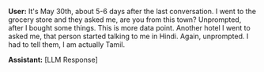 **User:**
It's May 30th, about 5-6 days after the last conversation. I went to the grocery store and they asked me, are you from this town? Unprompted, after I bought some things. This is more data point. Another hotel I went to asked me, that person started talking to me in Hindi. Again, unprompted. I had to tell them, I am actually Tamil.

**Assistant:**
[LLM Response]

